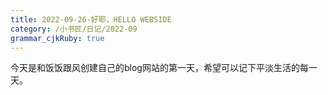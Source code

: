 ```yaml
---
title: 2022-09-26-好耶，HELLO WEBSIDE
category: /小书匠/日记/2022-09
grammar_cjkRuby: true
---
```



今天是和饭饭跟风创建自己的blog网站的第一天，希望可以记下平淡生活的每一天。